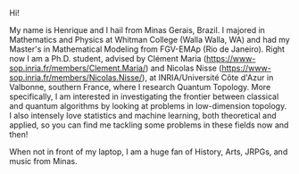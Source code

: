 Hi!

My name is Henrique and I hail from Minas Gerais, Brazil. I majored in Mathematics and Physics at Whitman College (Walla Walla, WA) and had my Master's in Mathematical Modeling from FGV-EMAp (Rio de Janeiro). Right now I am a Ph.D. student, advised by Clément Maria (https://www-sop.inria.fr/members/Clement.Maria/) and Nicolas Nisse (https://www-sop.inria.fr/members/Nicolas.Nisse/), at INRIA/Université Côte d'Azur in Valbonne, southern France, where I research Quantum Topology. More specifically, I am interested in investigating the frontier between classical and quantum algorithms by looking at problems in low-dimension topology. I also intensely love statistics and machine learning, both theoretical and applied, so you can find me tackling some problems in these fields now and then! 

When not in front of my laptop, I am a huge fan of History, Arts, JRPGs, and music from Minas.
